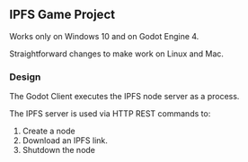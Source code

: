 ## IPFS Game Project

Works only on Windows 10 and on Godot Engine 4.

Straightforward changes to make work on Linux and Mac.


### Design

The Godot Client executes the IPFS node server as a process.

The IPFS server is used via HTTP REST commands to:

1. Create a node
2. Download an IPFS link.
3. Shutdown the node
